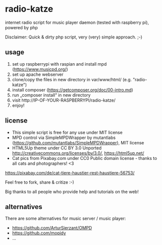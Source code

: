 # radio-katze
internet radio script for music player daemon (tested with raspberry pi), powered by php

Disclaimer: Quick & dirty php script, very (very) simple approach. ;-)

## usage

1. set up raspberrypi with raspian and install mpd (https://www.musicpd.org/)
2. set up apache webserver
3. clone/copy the files in new directory in var/www/html/ (e.g. "radio-katze")
4. install composer (https://getcomposer.org/doc/00-intro.md)
5. run „composer install“ in new directory
6. visit http://IP-OF-YOUR-RASPBERRYPI/radio-katze/
7. enjoy!

## license

* This simple script is free for any use under MIT license
* MPD control via SimpleMPDWrapper by mutantlabs (https://github.com/mutantlabs/SimpleMPDWrapper), MIT license
* HTML5Up theme under CC BY 3.0 Unported http://creativecommons.org/licenses/by/3.0/, https://html5up.net/
* Cat pics from Pixabay.com under CC0 Public domain license - thanks to all cats and photographers! <3

https://pixabay.com/de/cat-tiere-haustier-rest-haustiere-56753/

Feel free to fork, share & critize :-)

Big thanks to all people who provide help and tutorials on the web!

## alternatives

There are some alternatives for music server / music player:
* https://github.com/ArturSierzant/OMPD
* https://github.com/mopidy
* ... 



